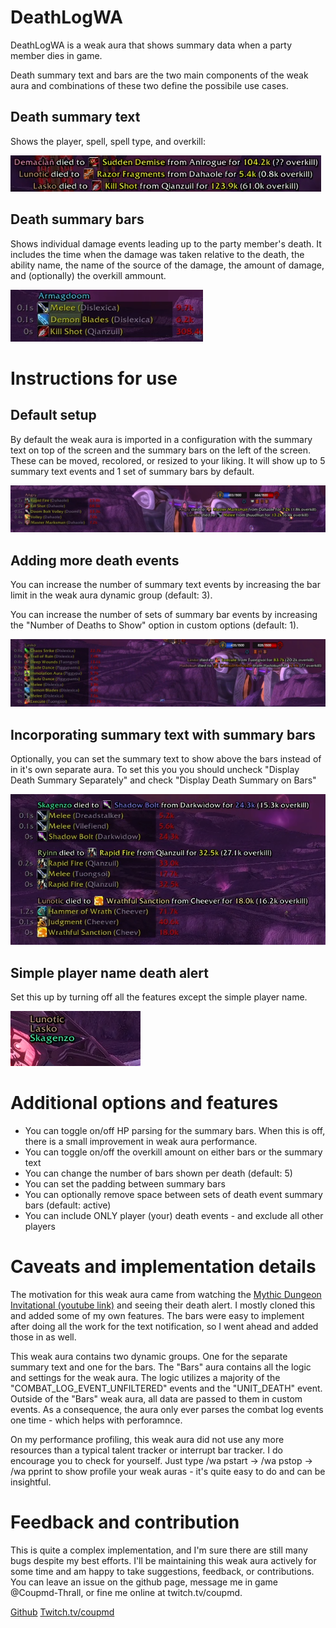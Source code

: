 # DeathLogWA

DeathLogWA is a weak aura that shows summary data when a party member dies in game. 

Death summary text and bars are the two main components of the weak aura and combinations of these two define the possibile use cases.

## Death summary text
Shows the player, spell, spell type, and overkill:

![summary text](images/summary_text.png)

## Death summary bars
Shows individual damage events leading up to the party member's death. It includes the time when the damage was taken relative to the death, the ability name, the name of the source of the damage, the amount of damage, and (optionally) the overkill ammount.

![summary bars](images/summary_bars.png)

# Instructions for use
## Default setup
By default the weak aura is imported in a configuration with the summary text on top of the screen and the summary bars on the left of the screen. These can be moved, recolored, or resized to your liking. It will show up to 5 summary text events and 1 set of summary bars by default.

![default setup](images/default-setup.png)

## Adding more death events
You can increase the number of summary text events by increasing the bar limit in the weak aura dynamic group (default: 3).

You can increase the number of sets of summary bar events by increasing the "Number of Deaths to Show" option in custom options (default: 1).

![more death bars](images/more_bars.png)
## Incorporating summary text with summary bars
Optionally, you can set the summary text to show above the bars instead of in it's own separate aura. 
To set this you you should uncheck "Display Death Summary Separately" and check "Display Death Summary on Bars"

![summary on bars](images/summary_text_on_bars.png)

## Simple player name death alert
Set this up by turning off all the features except the simple player name.

![simple names](images/just_names.png)

# Additional options and features
- You can toggle on/off HP parsing for the summary bars. When this is off, there is a small improvement in weak aura performance.
- You can toggle on/off the overkill amount on either bars or the summary text
- You can change the number of bars shown per death (default: 5)
- You can set the padding between summary bars
- You can optionally remove space between sets of death event summary bars (default: active)
- You can include ONLY player (your) death events - and exclude all other players

# Caveats and implementation details
The motivation for this weak aura came from watching the [Mythic Dungeon Invitational (youtube link)](https://youtu.be/nkAaYdJJ2bw?t=868) and seeing their death alert. I mostly cloned this and added some of my own features. The bars were easy to implement after doing all the work for the text notification, so I went ahead and added those in as well. 

This weak aura contains two dynamic groups. One for the separate summary text and one for the bars. The "Bars" aura contains all the logic and settings for the weak aura. The logic utilizes a majority of the "COMBAT_LOG_EVENT_UNFILTERED" events and the "UNIT_DEATH" event. Outside of the "Bars" weak aura, all data are passed to them in custom events. As a consequence, the aura only ever parses the combat log events one time - which helps with perforamnce.

On my performance profiling, this weak aura did not use any more resources than a typical talent tracker or interrupt bar tracker. I do encourage you to check for yourself. Just type /wa pstart -> /wa pstop -> /wa pprint to show profile your weak auras - it's quite easy to do and can be insightful.

# Feedback and contribution
This is quite a complex implementation, and I'm sure there are still many bugs despite my best efforts. I'll be maintaining this weak aura actively for some time and am happy to take suggestions, feedback, or contributions. You can leave an issue on the github page, message me in game @Coupmd-Thrall, or fine me online at twitch.tv/coupmd.

[Github](https://github.com/coup321/DeathAlertWA)
[Twitch.tv/coupmd](twitch.tv/coupmd)